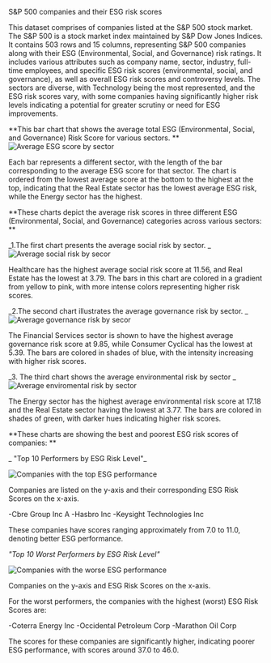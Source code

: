 S&P 500 companies and their ESG risk scores

This dataset comprises of companies listed at the S&P 500 stock market. The S&P 500 is a stock market index maintained by S&P Dow Jones Indices. 
It contains 503 rows and 15 columns, representing S&P 500 companies along with their ESG (Environmental, Social, and Governance) risk ratings. 
It includes various attributes such as company name, sector, industry, full-time employees, and specific ESG risk scores (environmental, social, and governance), 
as well as overall ESG risk scores and controversy levels. The sectors are diverse, with Technology being the most represented, and the ESG risk scores vary, 
with some companies having significantly higher risk levels indicating a potential for greater scrutiny or need for ESG improvements.

**This bar chart that shows the average total ESG (Environmental, Social, and Governance) Risk Score for various sectors. 
**
![Average ESG score by sector](https://github.com/kadavka/ESG_data_analysis/assets/61791999/83ad1275-fdc0-4954-bd8c-c959d7d6d7ab)

Each bar represents a different sector, with the length of the bar corresponding to the average ESG score for that sector. 
The chart is ordered from the lowest average score at the bottom to the highest at the top, indicating that the Real Estate sector 
has the lowest average ESG risk, while the Energy sector has the highest. 

**These charts depict the average risk scores in three different ESG (Environmental, Social, and Governance) categories across various sectors:
**

_1.The first chart presents the average social risk by sector.
_
![Average social risk by secor](https://github.com/kadavka/ESG_data_analysis/assets/61791999/c1b80c38-0539-4f60-ac30-369397bba145)

Healthcare has the highest average social risk score at 11.56, and Real Estate has the lowest at 3.79. 
The bars in this chart are colored in a gradient from yellow to pink, with more intense colors representing higher risk scores.

_2.The second chart illustrates the average governance risk by sector. 
_
![Average governance risk by secor](https://github.com/kadavka/ESG_data_analysis/assets/61791999/82b184d6-3aae-427d-9437-85d42530cd7e)

The Financial Services sector is shown to have the highest average governance risk score at 9.85, while Consumer Cyclical has the lowest at 5.39. 
The bars are colored in shades of blue, with the intensity increasing with higher risk scores.

_3. The third chart shows the average environmental risk by sector
_   
![Average enviromental risk by sector](https://github.com/kadavka/ESG_data_analysis/assets/61791999/32cdc596-371a-4865-971b-8503caed2e12)

The Energy sector has the highest average environmental risk score at 17.18 and the Real Estate sector having the lowest at 3.77. 
The bars are colored in shades of green, with darker hues indicating higher risk scores.

**These charts are showing the best and poorest ESG risk scores of companies:
**

_ "Top 10 Performers by ESG Risk Level"_
 
![Companies with the top ESG performance](https://github.com/kadavka/ESG_data_analysis/assets/61791999/a37f931f-bad5-4e51-978d-c123b0d7cfff)

Companies are listed on the y-axis and their corresponding ESG Risk Scores on the x-axis. 

-Cbre Group Inc A
-Hasbro Inc
-Keysight Technologies Inc

These companies have scores ranging approximately from 7.0 to 11.0, denoting better ESG performance.

_"Top 10 Worst Performers by ESG Risk Level"_

![Companies with the worse ESG performance](https://github.com/kadavka/ESG_data_analysis/assets/61791999/67632c9f-2874-46f1-825f-aed3bb4bb3ad)

Companies on the y-axis and ESG Risk Scores on the x-axis. 

For the worst performers, the companies with the highest (worst) ESG Risk Scores are:

-Coterra Energy Inc
-Occidental Petroleum Corp
-Marathon Oil Corp

The scores for these companies are significantly higher, indicating poorer ESG performance, with scores around 37.0 to 46.0.
